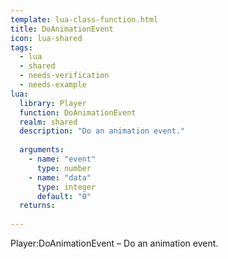 ```yaml
---
template: lua-class-function.html
title: DoAnimationEvent
icon: lua-shared
tags:
  - lua
  - shared
  - needs-verification
  - needs-example
lua:
  library: Player
  function: DoAnimationEvent
  realm: shared
  description: "Do an animation event."
  
  arguments:
    - name: "event"
      type: number
    - name: "data"
      type: integer
      default: "0"
  returns:
    
---
```


<div class="lua__search__keywords">
Player:DoAnimationEvent &#x2013; Do an animation event.
</div>
